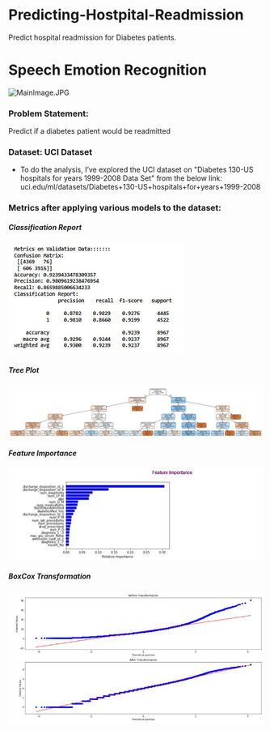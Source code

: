 # Predicting-Hostpital-Readmission
Predict hospital readmission for Diabetes patients. 

# Speech Emotion Recognition

![MainImage.JPG](/Images/MainImage.JPG)


### Problem Statement: 
Predict if a diabetes patient would be readmitted 


### Dataset: UCI Dataset
* To do the analysis, I’ve explored the UCI dataset on "Diabetes 130-US hospitals for years 1999-2008 Data Set" from the below link:
uci.edu/ml/datasets/Diabetes+130-US+hospitals+for+years+1999-2008 

### Metrics after applying various models to the dataset:

##### Classification Report
![Classification Report](/Images/ClassificationReport.JPG) 

##### Tree Plot
![TreePlot.JPG](/Images/TreePlot.JPG)

##### Feature Importance
![FeatureImportance.JPG](/Images/FeatureImportance.JPG)

##### BoxCox Transformation
![BoxCoxTransformation.JPG](/Images/BoxCoxTransformation.JPG)
